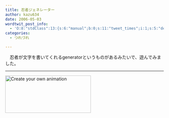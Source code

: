 ```yaml
---
title: 忍者ジェネレーター
author: kazu634
date: 2006-05-03
wordtwit_post_info:
  - 'O:8:"stdClass":13:{s:6:"manual";b:0;s:11:"tweet_times";i:1;s:5:"delay";i:0;s:7:"enabled";i:1;s:10:"separation";s:2:"60";s:7:"version";s:3:"3.7";s:14:"tweet_template";b:0;s:6:"status";i:2;s:6:"result";a:0:{}s:13:"tweet_counter";i:2;s:13:"tweet_log_ids";a:1:{i:0;i:2337;}s:9:"hash_tags";a:0:{}s:8:"accounts";a:1:{i:0;s:7:"kazu634";}}'
categories:
  - つれづれ

---
```

<div class="section">
<p>
    　忍者が文字を書いてくれるgeneratorというものがあるみたいで、遊んでみました。
</p>
  
<hr />
  
<p>
<center>
</center>
</p>
  
<p>
<a href="http://tools.fodey.com/generators/animated/ninjatext.asp" onclick="__gaTracker('send', 'event', 'outbound-article', 'http://tools.fodey.com/generators/animated/ninjatext.asp', '');"><img width="272" alt="Create your own animation" src="http://r1.fodey.com/10eeb66ebaaf1471a99d7dbd5600a2302.1.gif" height="119" border="0" /></a>
</p></p>
</div>

